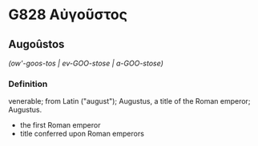 # G828 Αὐγοῦστος

## Augoûstos

_(ow'-goos-tos | ev-GOO-stose | a-GOO-stose)_

### Definition

venerable; from Latin ("august"); Augustus, a title of the Roman emperor; Augustus.

- the first Roman emperor
- title conferred upon Roman emperors

